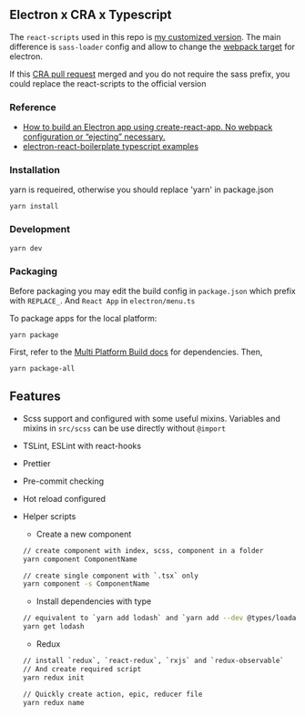 ## Electron x CRA x Typescript

The `react-scripts` used in this repo is [my customized version](https://github.com/Pong420/create-react-app). The main difference is `sass-loader` config and allow to change the [webpack target](https://webpack.js.org/concepts/targets/) for electron.

If this [CRA pull request](https://github.com/facebook/create-react-app/pull/5498) merged and you do not require the sass prefix, you could replace the react-scripts to the official version

### Reference

- [How to build an Electron app using create-react-app. No webpack configuration or “ejecting” necessary.](https://medium.freecodecamp.org/building-an-electron-application-with-create-react-app-97945861647c)
- [electron-react-boilerplate typescript examples](https://github.com/electron-react-boilerplate/examples/tree/master/examples/typescript)

### Installation

yarn is requeired, otherwise you should replace 'yarn' in package.json

```
yarn install
```

### Development

```
yarn dev
```

### Packaging

Before packaging you may edit the build config in `package.json` which prefix with `REPLACE_`. And `React App` in `electron/menu.ts`

To package apps for the local platform:

```
yarn package
```

First, refer to the [Multi Platform Build docs](https://www.electron.build/multi-platform-build) for dependencies. Then,

```
yarn package-all
```

## Features

- Scss support and configured with some useful mixins. Variables and mixins in `src/scss` can be use directly without `@import`
- TSLint, ESLint with react-hooks
- Prettier
- Pre-commit checking
- Hot reload configured
- Helper scripts

  - Create a new component

  ```bash
  // create component with index, scss, component in a folder
  yarn component ComponentName

  // create single component with `.tsx` only
  yarn component -s ComponentName
  ```

  - Install dependencies with type

  ```bash
  // equivalent to `yarn add lodash` and `yarn add --dev @types/loadash`
  yarn get lodash
  ```

  - Redux

  ```bash
  // install `redux`, `react-redux`, `rxjs` and `redux-observable`
  // And create required script
  yarn redux init

  // Quickly create action, epic, reducer file
  yarn redux name
  ```
